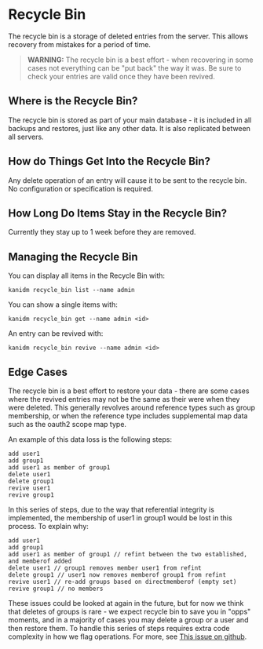 # Recycle Bin

The recycle bin is a storage of deleted entries from the server. This allows
recovery from mistakes for a period of time.

> **WARNING:** The recycle bin is a best effort - when recovering in some cases
> not everything can be "put back" the way it was. Be sure to check your entries
> are valid once they have been revived.

## Where is the Recycle Bin?

The recycle bin is stored as part of your main database - it is included in all
backups and restores, just like any other data. It is also replicated between
all servers.

## How do Things Get Into the Recycle Bin?

Any delete operation of an entry will cause it to be sent to the recycle bin. No
configuration or specification is required.

## How Long Do Items Stay in the Recycle Bin?

Currently they stay up to 1 week before they are removed.

## Managing the Recycle Bin

You can display all items in the Recycle Bin with:

    kanidm recycle_bin list --name admin

You can show a single items with:

    kanidm recycle_bin get --name admin <id>

An entry can be revived with:

    kanidm recycle_bin revive --name admin <id>

## Edge Cases

The recycle bin is a best effort to restore your data - there are some cases where
the revived entries may not be the same as their were when they were deleted. This
generally revolves around reference types such as group membership, or when the reference
type includes supplemental map data such as the oauth2 scope map type.

An example of this data loss is the following steps:

    add user1
    add group1
    add user1 as member of group1
    delete user1
    delete group1
    revive user1
    revive group1

In this series of steps, due to the way that referential integrity is implemented, the
membership of user1 in group1 would be lost in this process. To explain why:

    add user1
    add group1
    add user1 as member of group1 // refint between the two established, and memberof added
    delete user1 // group1 removes member user1 from refint
    delete group1 // user1 now removes memberof group1 from refint
    revive user1 // re-add groups based on directmemberof (empty set)
    revive group1 // no members

These issues could be looked at again in the future, but for now we think that deletes of
groups is rare - we expect recycle bin to save you in "opps" moments, and in a majority
of cases you may delete a group or a user and then restore them. To handle this series
of steps requires extra code complexity in how we flag operations. For more,
see [This issue on github](https://github.com/kanidm/kanidm/issues/177).